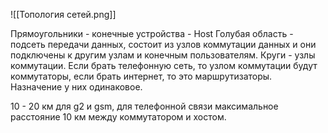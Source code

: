 
![[Топология сетей.png]]

Прямоугольники - конечные устройства - Host
Голубая область - подсеть передачи  данных, состоит из узлов коммутации данных и они подключены к другим узлам и конечным пользователям.
Круги - узлы коммутации. Если брать телефонную сеть, то узлом коммутации будут коммутаторы, если брать интернет, то это маршрутизаторы. Назначение у них одинаковое.

10 - 20 км для g2 и gsm, для телефонной связи максимальное расстояние 10 км между коммутатором и хостом.

